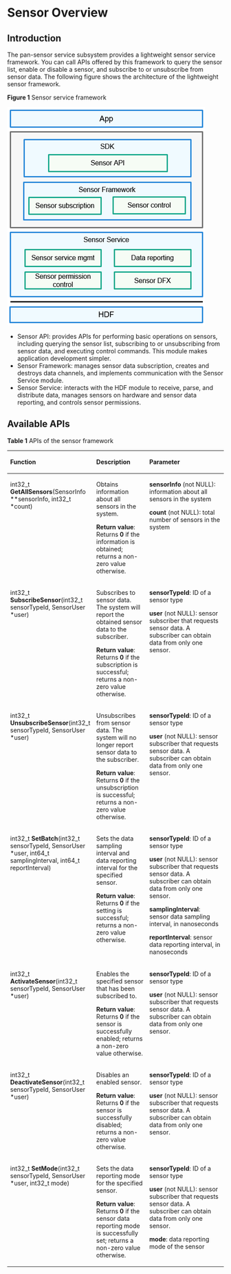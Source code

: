 # Sensor Overview<a name="EN-US_TOPIC_0000001092893507"></a>

## Introduction<a name="section667413271505"></a>

The pan-sensor service subsystem provides a lightweight sensor service framework. You can call APIs offered by this framework to query the sensor list, enable or disable a sensor, and subscribe to or unsubscribe from sensor data. The following figure shows the architecture of the lightweight sensor framework.

**Figure 1**  Sensor service framework

![](figure/en-us_image_0000001077724150.png)

-   Sensor API: provides APIs for performing basic operations on sensors, including querying the sensor list, subscribing to or unsubscribing from sensor data, and executing control commands. This module makes application development simpler.
-   Sensor Framework: manages sensor data subscription, creates and destroys data channels, and implements communication with the Sensor Service module.
-   Sensor Service: interacts with the HDF module to receive, parse, and distribute data, manages sensors on hardware and sensor data reporting, and controls sensor permissions.

## Available APIs<a name="section7255104114110"></a>

**Table  1**  APIs of the sensor framework

<a name="table203963834718"></a>
<table><thead align="left"><tr id="row173964834716"><th class="cellrowborder" valign="top" width="33.33333333333333%" id="mcps1.2.4.1.1"><p id="p20921103144918"><a name="p20921103144918"></a><a name="p20921103144918"></a>Function</p>
</th>
<th class="cellrowborder" valign="top" width="25.722572257225725%" id="mcps1.2.4.1.2"><p id="p109216317495"><a name="p109216317495"></a><a name="p109216317495"></a>Description</p>
</th>
<th class="cellrowborder" valign="top" width="40.94409440944094%" id="mcps1.2.4.1.3"><p id="p1192112316497"><a name="p1192112316497"></a><a name="p1192112316497"></a>Parameter</p>
</th>
</tr>
</thead>
<tbody><tr id="row4397198154712"><td class="cellrowborder" valign="top" width="33.33333333333333%" headers="mcps1.2.4.1.1 "><p id="p11001322173912"><a name="p11001322173912"></a><a name="p11001322173912"></a>int32_t <strong id="b792815314396"><a name="b792815314396"></a><a name="b792815314396"></a>GetAllSensors</strong>(SensorInfo **sensorInfo, int32_t *count)</p>
</td>
<td class="cellrowborder" valign="top" width="25.722572257225725%" headers="mcps1.2.4.1.2 "><p id="p199227318499"><a name="p199227318499"></a><a name="p199227318499"></a>Obtains information about all sensors in the system.</p>
<p id="p9922153110492"><a name="p9922153110492"></a><a name="p9922153110492"></a><strong id="b2922183114917"><a name="b2922183114917"></a><a name="b2922183114917"></a>Return value</strong>: Returns <strong id="b15367115154516"><a name="b15367115154516"></a><a name="b15367115154516"></a>0</strong> if the information is obtained; returns a non-zero value otherwise.</p>
</td>
<td class="cellrowborder" valign="top" width="40.94409440944094%" headers="mcps1.2.4.1.3 "><p id="p4922173116498"><a name="p4922173116498"></a><a name="p4922173116498"></a><strong id="b633817407478"><a name="b633817407478"></a><a name="b633817407478"></a>sensorInfo</strong> (not NULL): information about all sensors in the system</p>
<p id="p18922931134919"><a name="p18922931134919"></a><a name="p18922931134919"></a><strong id="b8845650154711"><a name="b8845650154711"></a><a name="b8845650154711"></a>count</strong> (not NULL): total number of sensors in the system</p>
</td>
</tr>
<tr id="row1839716854716"><td class="cellrowborder" valign="top" width="33.33333333333333%" headers="mcps1.2.4.1.1 "><p id="p38874252376"><a name="p38874252376"></a><a name="p38874252376"></a>int32_t <strong id="b17835184513919"><a name="b17835184513919"></a><a name="b17835184513919"></a>SubscribeSensor</strong>(int32_t sensorTypeId, SensorUser *user)</p>
</td>
<td class="cellrowborder" valign="top" width="25.722572257225725%" headers="mcps1.2.4.1.2 "><p id="p14922113114914"><a name="p14922113114914"></a><a name="p14922113114914"></a>Subscribes to sensor data. The system will report the obtained sensor data to the subscriber.</p>
<p id="p5922331114916"><a name="p5922331114916"></a><a name="p5922331114916"></a><strong id="b7756437172"><a name="b7756437172"></a><a name="b7756437172"></a>Return value</strong>: Returns <strong id="b37618371173"><a name="b37618371173"></a><a name="b37618371173"></a>0</strong> if the subscription is successful; returns a non-zero value otherwise.</p>
</td>
<td class="cellrowborder" valign="top" width="40.94409440944094%" headers="mcps1.2.4.1.3 "><p id="p17922183120490"><a name="p17922183120490"></a><a name="p17922183120490"></a><strong id="b383183812561"><a name="b383183812561"></a><a name="b383183812561"></a>sensorTypeId</strong>: ID of a sensor type</p>
<p id="p8922193154917"><a name="p8922193154917"></a><a name="p8922193154917"></a><strong id="b15825101814564"><a name="b15825101814564"></a><a name="b15825101814564"></a>user</strong> (not NULL): sensor subscriber that requests sensor data. A subscriber can obtain data from only one sensor.</p>
</td>
</tr>
<tr id="row6397138134713"><td class="cellrowborder" valign="top" width="33.33333333333333%" headers="mcps1.2.4.1.1 "><p id="p6923143184914"><a name="p6923143184914"></a><a name="p6923143184914"></a>int32_t <strong id="b338673044313"><a name="b338673044313"></a><a name="b338673044313"></a>UnsubscribeSensor</strong>(int32_t sensorTypeId, SensorUser *user)</p>
</td>
<td class="cellrowborder" valign="top" width="25.722572257225725%" headers="mcps1.2.4.1.2 "><p id="p792383116495"><a name="p792383116495"></a><a name="p792383116495"></a>Unsubscribes from sensor data. The system will no longer report sensor data to the subscriber.</p>
<p id="p139231531184912"><a name="p139231531184912"></a><a name="p139231531184912"></a><strong id="b1698214914415"><a name="b1698214914415"></a><a name="b1698214914415"></a>Return value</strong>: Returns <strong id="b20983690447"><a name="b20983690447"></a><a name="b20983690447"></a>0</strong> if the unsubscription is successful; returns a non-zero value otherwise.</p>
</td>
<td class="cellrowborder" valign="top" width="40.94409440944094%" headers="mcps1.2.4.1.3 "><p id="p178981446572"><a name="p178981446572"></a><a name="p178981446572"></a><strong id="b5189141634413"><a name="b5189141634413"></a><a name="b5189141634413"></a>sensorTypeId</strong>: ID of a sensor type</p>
<p id="p178988410573"><a name="p178988410573"></a><a name="p178988410573"></a><strong id="b56761418164417"><a name="b56761418164417"></a><a name="b56761418164417"></a>user</strong> (not NULL): sensor subscriber that requests sensor data. A subscriber can obtain data from only one sensor.</p>
</td>
</tr>
<tr id="row43981283476"><td class="cellrowborder" valign="top" width="33.33333333333333%" headers="mcps1.2.4.1.1 "><p id="p992473112496"><a name="p992473112496"></a><a name="p992473112496"></a>int32_t <strong id="b16691194511438"><a name="b16691194511438"></a><a name="b16691194511438"></a>SetBatch</strong>(int32_t sensorTypeId, SensorUser *user, int64_t samplingInterval, int64_t reportInterval)</p>
</td>
<td class="cellrowborder" valign="top" width="25.722572257225725%" headers="mcps1.2.4.1.2 "><p id="p14924831124913"><a name="p14924831124913"></a><a name="p14924831124913"></a>Sets the data sampling interval and data reporting interval for the specified sensor.</p>
<p id="p14924203134910"><a name="p14924203134910"></a><a name="p14924203134910"></a><strong id="b181731732463"><a name="b181731732463"></a><a name="b181731732463"></a>Return value</strong>: Returns <strong id="b417363104616"><a name="b417363104616"></a><a name="b417363104616"></a>0</strong> if the setting is successful; returns a non-zero value otherwise.</p>
</td>
<td class="cellrowborder" valign="top" width="40.94409440944094%" headers="mcps1.2.4.1.3 "><p id="p189243318494"><a name="p189243318494"></a><a name="p189243318494"></a><strong id="b4102102264610"><a name="b4102102264610"></a><a name="b4102102264610"></a>sensorTypeId</strong>: ID of a sensor type</p>
<p id="p167364493594"><a name="p167364493594"></a><a name="p167364493594"></a><strong id="b930712416461"><a name="b930712416461"></a><a name="b930712416461"></a>user</strong> (not NULL): sensor subscriber that requests sensor data. A subscriber can obtain data from only one sensor.</p>
<p id="p1692403115493"><a name="p1692403115493"></a><a name="p1692403115493"></a><strong id="b1866310191589"><a name="b1866310191589"></a><a name="b1866310191589"></a>samplingInterval</strong>: sensor data sampling interval, in nanoseconds</p>
<p id="p392443174917"><a name="p392443174917"></a><a name="p392443174917"></a><strong id="b851892113817"><a name="b851892113817"></a><a name="b851892113817"></a>reportInterval</strong>: sensor data reporting interval, in nanoseconds</p>
</td>
</tr>
<tr id="row439813812472"><td class="cellrowborder" valign="top" width="33.33333333333333%" headers="mcps1.2.4.1.1 "><p id="p17925631194911"><a name="p17925631194911"></a><a name="p17925631194911"></a>int32_t <strong id="b12311455154316"><a name="b12311455154316"></a><a name="b12311455154316"></a>ActivateSensor</strong>(int32_t sensorTypeId, SensorUser *user)</p>
</td>
<td class="cellrowborder" valign="top" width="25.722572257225725%" headers="mcps1.2.4.1.2 "><p id="p1892583174920"><a name="p1892583174920"></a><a name="p1892583174920"></a>Enables the specified sensor that has been subscribed to.</p>
<p id="p16925113119497"><a name="p16925113119497"></a><a name="p16925113119497"></a><strong id="b1190011547620"><a name="b1190011547620"></a><a name="b1190011547620"></a>Return value</strong>: Returns <strong id="b1690019543620"><a name="b1690019543620"></a><a name="b1690019543620"></a>0</strong> if the sensor is successfully enabled; returns a non-zero value otherwise.</p>
</td>
<td class="cellrowborder" valign="top" width="40.94409440944094%" headers="mcps1.2.4.1.3 "><p id="p59255313493"><a name="p59255313493"></a><a name="p59255313493"></a><strong id="b269629475"><a name="b269629475"></a><a name="b269629475"></a>sensorTypeId</strong>: ID of a sensor type</p>
<p id="p1692517314499"><a name="p1692517314499"></a><a name="p1692517314499"></a><strong id="b1739417117716"><a name="b1739417117716"></a><a name="b1739417117716"></a>user</strong> (not NULL): sensor subscriber that requests sensor data. A subscriber can obtain data from only one sensor.</p>
</td>
</tr>
<tr id="row123998813470"><td class="cellrowborder" valign="top" width="33.33333333333333%" headers="mcps1.2.4.1.1 "><p id="p492513120494"><a name="p492513120494"></a><a name="p492513120494"></a>int32_t <strong id="b1612146204413"><a name="b1612146204413"></a><a name="b1612146204413"></a>DeactivateSensor</strong>(int32_t sensorTypeId, SensorUser *user)</p>
</td>
<td class="cellrowborder" valign="top" width="25.722572257225725%" headers="mcps1.2.4.1.2 "><p id="p12925143118492"><a name="p12925143118492"></a><a name="p12925143118492"></a>Disables an enabled sensor.</p>
<p id="p5926031124914"><a name="p5926031124914"></a><a name="p5926031124914"></a><strong id="b13736235877"><a name="b13736235877"></a><a name="b13736235877"></a>Return value</strong>: Returns <strong id="b273720356714"><a name="b273720356714"></a><a name="b273720356714"></a>0</strong> if the sensor is successfully disabled; returns a non-zero value otherwise.</p>
</td>
<td class="cellrowborder" valign="top" width="40.94409440944094%" headers="mcps1.2.4.1.3 "><p id="p1692683112499"><a name="p1692683112499"></a><a name="p1692683112499"></a><strong id="b1452911411574"><a name="b1452911411574"></a><a name="b1452911411574"></a>sensorTypeId</strong>: ID of a sensor type</p>
<p id="p1081949113"><a name="p1081949113"></a><a name="p1081949113"></a><strong id="b11188443178"><a name="b11188443178"></a><a name="b11188443178"></a>user</strong> (not NULL): sensor subscriber that requests sensor data. A subscriber can obtain data from only one sensor.</p>
</td>
</tr>
<tr id="row939914814478"><td class="cellrowborder" valign="top" width="33.33333333333333%" headers="mcps1.2.4.1.1 "><p id="p11530101054411"><a name="p11530101054411"></a><a name="p11530101054411"></a>int32_t <strong id="b1999420216444"><a name="b1999420216444"></a><a name="b1999420216444"></a>SetMode</strong>(int32_t sensorTypeId, SensorUser *user, int32_t mode)</p>
</td>
<td class="cellrowborder" valign="top" width="25.722572257225725%" headers="mcps1.2.4.1.2 "><p id="p892633118493"><a name="p892633118493"></a><a name="p892633118493"></a>Sets the data reporting mode for the specified sensor.</p>
<p id="p1927031114910"><a name="p1927031114910"></a><a name="p1927031114910"></a><strong id="b456216221484"><a name="b456216221484"></a><a name="b456216221484"></a>Return value</strong>: Returns <strong id="b12562112214811"><a name="b12562112214811"></a><a name="b12562112214811"></a>0</strong> if the sensor data reporting mode is successfully set; returns a non-zero value otherwise.</p>
</td>
<td class="cellrowborder" valign="top" width="40.94409440944094%" headers="mcps1.2.4.1.3 "><p id="p119277312492"><a name="p119277312492"></a><a name="p119277312492"></a><strong id="b19747144015816"><a name="b19747144015816"></a><a name="b19747144015816"></a>sensorTypeId</strong>: ID of a sensor type</p>
<p id="p159271031184915"><a name="p159271031184915"></a><a name="p159271031184915"></a><strong id="b1367209917"><a name="b1367209917"></a><a name="b1367209917"></a>user</strong> (not NULL): sensor subscriber that requests sensor data. A subscriber can obtain data from only one sensor.</p>
<p id="p0927173154916"><a name="p0927173154916"></a><a name="p0927173154916"></a><strong id="b3914356101520"><a name="b3914356101520"></a><a name="b3914356101520"></a>mode</strong>: data reporting mode of the sensor</p>
</td>
</tr>
</tbody>
</table>


